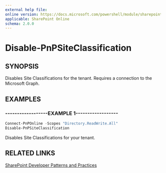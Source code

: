 ```yaml
---
external help file:
online version: https://docs.microsoft.com/powershell/module/sharepoint-pnp/disable-pnpsiteclassification
applicable: SharePoint Online
schema: 2.0.0
---
```

# Disable-PnPSiteClassification

## SYNOPSIS
Disables Site Classifications for the tenant. Requires a connection to the Microsoft Graph.

## EXAMPLES

### ------------------EXAMPLE 1------------------
```powershell
Connect-PnPOnline -Scopes "Directory.ReadWrite.All"
Disable-PnPSiteClassification
```

Disables Site Classifications for your tenant.

## RELATED LINKS

[SharePoint Developer Patterns and Practices](https://aka.ms/sppnp)
